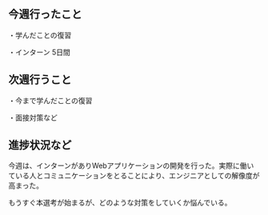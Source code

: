 ## 今週行ったこと

・学んだことの復習

・インターン 5日間

## 次週行うこと

・今まで学んだことの復習

・面接対策など

## 進捗状況など
今週は、インターンがありWebアプリケーションの開発を行った。実際に働いている人とコミュニケーションをとることにより、エンジニアとしての解像度が高まった。

もうすぐ本選考が始まるが、どのような対策をしていくか悩んでいる。
